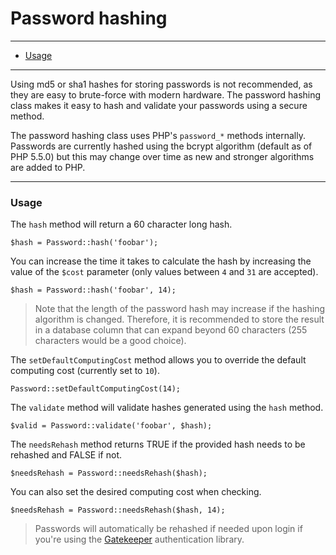 # Password hashing

--------------------------------------------------------

* [Usage](#usage)

--------------------------------------------------------

Using md5 or sha1 hashes for storing passwords is not recommended, as they are easy to brute-force with modern hardware. The password hashing class makes it easy to hash and validate your passwords using a secure method.

The password hashing class uses PHP's ```password_*``` methods internally. Passwords are currently hashed using the bcrypt algorithm (default as of PHP 5.5.0) but this may change over time as new and stronger algorithms are added to PHP.

--------------------------------------------------------

<a id="usage"></a>

### Usage

The ```hash``` method will return a 60 character long hash.

	$hash = Password::hash('foobar');

You can increase the time it takes to calculate the hash by increasing the value of the ```$cost``` parameter (only values between ```4``` and ```31``` are accepted). 

	$hash = Password::hash('foobar', 14);

> Note that the length of the password hash may increase if the hashing algorithm is changed. Therefore, it is recommended to store the result in a database column that can expand beyond 60 characters (255 characters would be a good choice).

The ```setDefaultComputingCost``` method allows you to override the default computing cost (currently set to ```10```).

	Password::setDefaultComputingCost(14);

The ```validate``` method will validate hashes generated using the ```hash``` method.

	$valid = Password::validate('foobar', $hash);

The ```needsRehash``` method returns TRUE if the provided hash needs to be rehashed and FALSE if not.

	$needsRehash = Password::needsRehash($hash);

You can also set the desired computing cost when checking.

	$needsRehash = Password::needsRehash($hash, 14);

> Passwords will automatically be rehashed if needed upon login if you're using the [Gatekeeper](:base_url:/docs/:version:/security:authentication) authentication library.